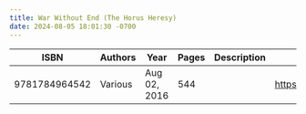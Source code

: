 ```yaml
---
title: War Without End (The Horus Heresy)
date: 2024-08-05 18:01:30 -0700
---
```


| ISBN        | Authors      | Year    | Pages    | Description    | URL   |
| ----------- | ------------ | ------- | -------- | -------------- | ----- |
| 9781784964542  | Various| Aug 02, 2016| 544| |https://openlibrary.org/books/OL26772225M/War_Without_End_(The_Horus_Heresy)|    